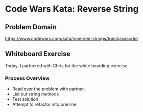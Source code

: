 # Code Wars Kata: Reverse String

## Problem Domain
https://www.codewars.com/kata/reversed-strings/train/javascript

## Whiteboard Exercise 

Today, I partnered with Chris for the white boarding exercise. 

### Process Overview

* Read over the problem with partner.
* List out string methods
* Test solution
* Attempt to refactor into one line